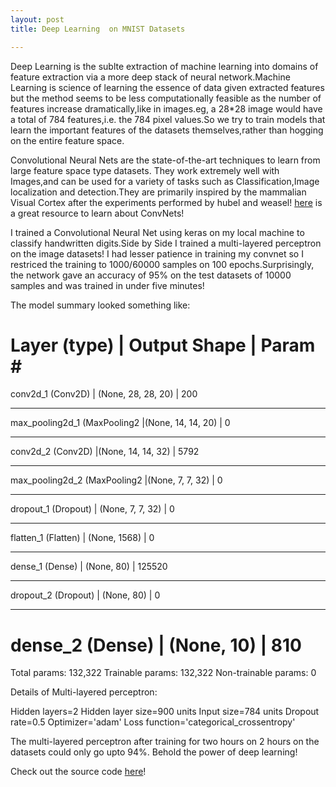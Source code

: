 ```yaml
---
layout: post
title: Deep Learning  on MNIST Datasets

---
```


Deep Learning is the sublte extraction of machine learning into domains of feature extraction via a more deep stack of neural network.Machine Learning is science of learning the essence of data given extracted features but the method seems to be less computationally feasible as the number of features increase dramatically,like in images.eg, a 28*28 image would have a total of 784 features,i.e. the 784 pixel values.So we try to train models that learn the important features of the datasets themselves,rather than hogging on the entire feature space.

<div class="divider"></div>

Convolutional Neural Nets are the state-of-the-art techniques to learn from large feature space type datasets. They work extremely well with Images,and can be used for a variety of tasks such as Classification,Image localization and detection.They are primarily inspired by the mammalian Visual Cortex after the experiments performed by hubel and weasel!
[here](https://www.google.co.in/url?sa=t&rct=j&q=&esrc=s&source=web&cd=1&cad=rja&uact=8&ved=0ahUKEwinue3B-azWAhWBO48KHULCB_4QtwIIKDAA&url=https%3A%2F%2Fwww.youtube.com%2Fwatch%3Fv%3DFTr3n7uBIuE&usg=AFQjCNGd5-mWM-mKXPQ_dRYnYPq5oqBTEA) is a great resource to learn about ConvNets!

<div class="divider"></div>

I trained a Convolutional Neural Net using keras on my local machine to classify handwritten digits.Side by Side I trained a multi-layered perceptron on the image datasets! I had lesser patience in training my convnet so I restriced the training to 1000/60000 samples on 100 epochs.Surprisingly, the network gave an accuracy of 95% on the test datasets of 10000 samples and was trained in under five minutes! 

The model summary looked something like:

Layer (type)     |            Output Shape   |           Param #   
=================================================================
conv2d_1 (Conv2D)           | (None, 28, 28, 20) |       200       
_________________________________________________________________
max_pooling2d_1 (MaxPooling2 |(None, 14, 14, 20)  |      0         
_________________________________________________________________
conv2d_2 (Conv2D)            |(None, 14, 14, 32)   |     5792      
_________________________________________________________________
max_pooling2d_2 (MaxPooling2 |(None, 7, 7, 32)      |    0         
_________________________________________________________________
dropout_1 (Dropout)         | (None, 7, 7, 32)      |    0         
_________________________________________________________________
flatten_1 (Flatten)         | (None, 1568)         |     0         
_________________________________________________________________
dense_1 (Dense)             | (None, 80)           |     125520    
_________________________________________________________________
dropout_2 (Dropout)        |  (None, 80)           |     0         
_________________________________________________________________
dense_2 (Dense)           |   (None, 10)           |     810       
=================================================================
Total params: 132,322
Trainable params: 132,322
Non-trainable params: 0

Details of Multi-layered perceptron:

Hidden layers=2
Hidden layer size=900 units
Input size=784 units
Dropout rate=0.5
Optimizer='adam'
Loss function='categorical_crossentropy'



The multi-layered perceptron after training for two hours on 2 hours on the datasets could only go upto 94%. Behold the power of deep learning!

Check out the source code [here]()!
